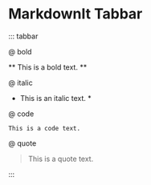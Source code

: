 # MarkdownIt Tabbar

::: tabbar

@ bold

** This is a bold text. **

@ italic

* This is an italic text. *

@ code

` This is a code text. `

@ quote

> This is a quote text.

:::
